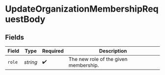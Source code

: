 # UpdateOrganizationMembershipRequestBody


## Fields

| Field                                 | Type                                  | Required                              | Description                           |
| ------------------------------------- | ------------------------------------- | ------------------------------------- | ------------------------------------- |
| `role`                                | *string*                              | :heavy_check_mark:                    | The new role of the given membership. |